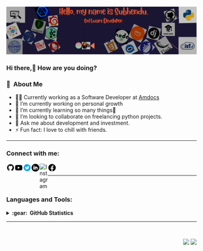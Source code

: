 <img src="images/git_bnr.png"></img>
### Hi there,👋 How are you doing?

### :space_invader: &nbsp;About Me

- 🧑‍💻  Currently working as a Software Developer at [Amdocs](https://www.amdocs.com/) 
- 🔭 I’m currently working on personal growth
- 🌱 I’m currently learning so many things🤣 
- 👯 I’m looking to collaborate on freelancing python projects.
- 💬 Ask me about development and investment.
- ⚡ Fun fact: I love to chill with friends.

<hr/>

### Connect with me:


<a href="https://github.com/subhendu01"><img align="left" alt="github.com/subhendu01" width="22px" src="images\icons8-github.svg" title="github"/></a>
<a href="https://www.youtube.com/channel/UCGBxU0uPeEMDU3PkpleQaoA"><img align="left" alt="YouTube" width="22px" src="images\icons8-youtube.svg" title="YouTube"/></a>
<a href="https://twitter.com/Subhendu__7"><img align="left" alt="Twitter" width="22px" src="images\icons8-twitter-circled.gif" title="YouTube"/></a>
<a href="https://www.linkedin.com/in/subhendusekhar/"><img align="left" alt="LinkedIn" width="22px" src="images\icons8-linkedin-circled.svg" title="LinkedIn"/></a>
<a href="https://www.instagram.com/__baugs__7/"><img align="left" alt="Instagram" width="22px" src="https://cdn.jsdelivr.net/npm/simple-icons@v3/icons/instagram.svg" title="Instagram"/></a>
<a href="https://www.facebook.com/subhendusekhar.baug/"><img align="left" alt="Facebook" width="22px" src="images/icons8-facebook.svg" title="Facebook"/></a>

<br/>
<hr/>
<br/>

### Languages and Tools:




<details>
  <summary><b>:gear: &nbsp;GitHub Statistics</b></summary>
  <br/>

<!-- &hide=stars,commits,prs,issues,contribs -->
![baugs's GitHub stats](https://github-readme-stats.vercel.app/api?username=subhendu01&show_icons=true&theme=merko&hide=contribs) ![Top Languages Card](https://github-readme-stats.vercel.app/api/top-langs/?username=subhendu01&layout=compact&theme=merko)
     
![GitHub Streak](https://github-readme-streak-stats.herokuapp.com?user=subhendu01&show_icons=true&theme=merko)

<!-- ?hide=language1,language2 -->
<!-- ![Top Languages Card](https://github-readme-stats.vercel.app/api/top-langs/?username=subhendu01&layout=compact&theme=merko) -->



<!-- https://github-readme-stats.vercel.app/api?username=subhendu01&show_icons=true&theme=merko&hide=prs,contributed -->
  <!-- <p align="center">
        <img height="137px" src="https://github-readme-stats.vercel.app/api?username=brunotacca&hide_title=true&hide_border=true&show_icons=true&include_all_commits=true&count_private=true&line_height=21&theme=nightowl" /> <img height="137px" src="https://github-readme-stats.vercel.app/api/top-langs/?username=brunotacca&hide=html&hide_title=true&hide_border=true&layout=compact&langs_count=8&theme=nightowl" />
    </p>
    <p align="center">
        <img height="137px" src="https://github-readme-streak-stats.herokuapp.com/?user=brunotacca&hide_border=true&theme=nightowl" />
    </p> -->
</details>

<hr/>
<br/>

<p align="right">
<img src="https://komarev.com/ghpvc/?username=subhendu01&style=plastic&label=Views"><img>
<img src="https://badges.pufler.dev/visits/subhendu01/subhendu01?color=black&logo=github" />
</p>